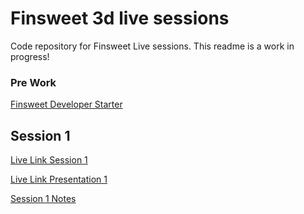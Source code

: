 # Finsweet 3d live sessions

Code repository for Finsweet Live sessions. This readme is a work in progress!

### Pre Work

[Finsweet Developer Starter](https://github.com/finsweet/developer-starter)

## Session 1

[Live Link Session 1](https://fs-3d-e1-start.webflow.io/)

[Live Link Presentation 1](https://fs-3d-e1-start.webflow.io/presentation-1)

[Session 1 Notes](/session1/session1.md)
